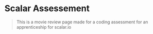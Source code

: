 # Scalar Assessement

> This is a movie review page made for a coding assessment for an apprenticeship for scalar.io

